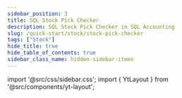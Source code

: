 ```yaml
---
sidebar_position: 3
title: SQL Stock Pick Checker
description: SQL Stock Pick Checker in SQL Accounting
slug: /quick-start/stock/stock-pick-checker
tags: ["Stock"]
hide_title: true
hide_table_of_contents: true
sidebar_class_name: hidden-sidebar-items
---
```


import '@src/css/sidebar.css';
import { YtLayout } from '@src/components/yt-layout';

<YtLayout 
    videoId="zg_H9h5sm44"
/>

